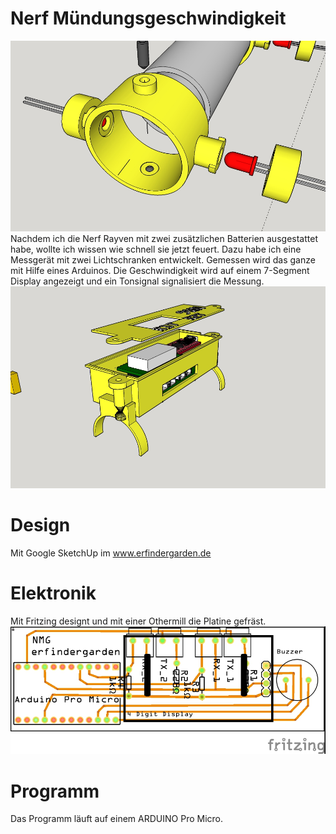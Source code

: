 # Nerf Mündungsgeschwindigkeit #
![](https://github.com/minirevollo/Nerf-M-ndungsgeschwindigkeit-NMG/blob/master/NMG%202.jpg)
Nachdem ich die Nerf Rayven mit zwei zusätzlichen Batterien ausgestattet habe, wollte ich wissen wie schnell sie jetzt feuert. Dazu habe ich eine Messgerät mit zwei Lichtschranken entwickelt. Gemessen wird das ganze mit Hilfe eines Arduinos. Die Geschwindigkeit wird auf einem 7-Segment Display angezeigt und ein Tonsignal signalisiert die Messung.
![](https://github.com/minirevollo/Nerf-M-ndungsgeschwindigkeit-NMG/blob/master/NMG%205.jpg)

# Design #

Mit Google SketchUp im www.erfindergarden.de

# Elektronik #

Mit Fritzing designt und mit einer Othermill die Platine gefräst.
![](https://github.com/minirevollo/Nerf-M-ndungsgeschwindigkeit-NMG/blob/master/NMG_v_3_Leiterplatte.jpg)

# Programm #

Das Programm läuft auf einem ARDUINO Pro Micro.

